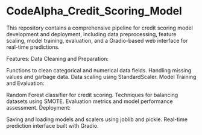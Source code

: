 # CodeAlpha_Credit_Scoring_Model
This repository contains a comprehensive pipeline for credit scoring model development and deployment, including data preprocessing, feature scaling, model training, evaluation, and a Gradio-based web interface for real-time predictions.

Features:
Data Cleaning and Preparation:

Functions to clean categorical and numerical data fields.
Handling missing values and garbage data.
Data scaling using StandardScaler.
Model Training and Evaluation:

Random Forest classifier for credit scoring.
Techniques for balancing datasets using SMOTE.
Evaluation metrics and model performance assessment.
Deployment:

Saving and loading models and scalers using joblib and pickle.
Real-time prediction interface built with Gradio.
